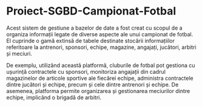 # Proiect-SGBD-Campionat-Fotbal

Acest sistem de gestiune a bazelor de date a fost creat cu scopul de a organiza informații legate de diverse aspecte ale unui campionat de fotbal. El cuprinde o gamă extinsă de tabele destinate stocării informațiilor referitoare la antrenori, sponsori, echipe, magazine, angajați, jucători, arbitri și meciuri.

De exemplu, utilizând această platformă, cluburile de fotbal pot gestiona cu ușurință contractele cu sponsori, monitoriza angajații din cadrul magazinelor de articole sportive ale fiecărei echipe, administra contractele dintre jucători și echipe, precum și cele dintre antrenori și echipe. De asemenea, platforma permite organizarea și gestionarea meciurilor dintre echipe, implicând o brigadă de arbitri.
